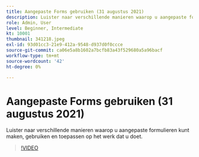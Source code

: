 ```yaml
---
title: Aangepaste Forms gebruiken (31 augustus 2021)
description: Luister naar verschillende manieren waarop u aangepaste formulieren kunt maken, gebruiken en toepassen op het werk dat u doet.
role: Admin, User
level: Beginner, Intermediate
kt: 10001
thumbnail: 341218.jpeg
exl-id: 93d01cc3-21e9-412a-9548-d937d0f0ccce
source-git-commit: ca06e5a8b1602a7bcfb83a43f529680a5a96bacf
workflow-type: tm+mt
source-wordcount: '42'
ht-degree: 0%

---
```


# Aangepaste Forms gebruiken (31 augustus 2021)

Luister naar verschillende manieren waarop u aangepaste formulieren kunt maken, gebruiken en toepassen op het werk dat u doet.

>[!VIDEO](https://video.tv.adobe.com/v/341218/?quality=12&learn=on)

